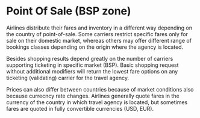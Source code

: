 # Point Of Sale \(BSP zone\)

Airlines distribute their fares and inventory in a different way depending on the country of point-of-sale. Some carriers restrict specific fares only for sale on their domestic market, whereas others may offer different range of bookings classes depending on the origin where the agency is located.

Besides shopping results depend greatly on the number of carriers supporting ticketing in specific market \(BSP\). Basic shopping request without additional modifiers will return the lowest fare options on any ticketing \(validating\) carrier for the travel agency.

Prices can also differ between countries because of market conditions also because currecncy rate changes.  Airlines generally quote fares in the currency of the country in which travel agency is located, but sometimes fares are quoted in fully convertible currencies \(USD, EUR\).

